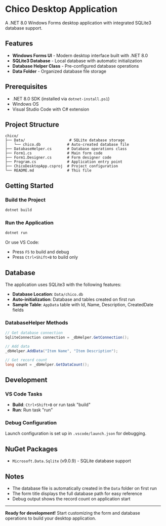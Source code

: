 # Chico Desktop Application

A .NET 8.0 Windows Forms desktop application with integrated SQLite3 database support.

## Features

- **Windows Forms UI** - Modern desktop interface built with .NET 8.0
- **SQLite3 Database** - Local database with automatic initialization
- **Database Helper Class** - Pre-configured database operations
- **Data Folder** - Organized database file storage

## Prerequisites

- .NET 8.0 SDK (installed via `dotnet-install.ps1`)
- Windows OS
- Visual Studio Code with C# extension

## Project Structure

```
chico/
├── Data/                    # SQLite database storage
│   └── chico.db            # Auto-created database file
├── DatabaseHelper.cs       # Database operations class
├── Form1.cs                # Main form code
├── Form1.Designer.cs       # Form designer code
├── Program.cs              # Application entry point
├── ChicoDesktopApp.csproj  # Project configuration
└── README.md               # This file
```

## Getting Started

### Build the Project

```powershell
dotnet build
```

### Run the Application

```powershell
dotnet run
```

Or use VS Code:
- Press `F5` to build and debug
- Press `Ctrl+Shift+B` to build only

## Database

The application uses SQLite3 with the following features:

- **Database Location**: `Data/chico.db`
- **Auto-initialization**: Database and tables created on first run
- **Sample Table**: `AppData` table with Id, Name, Description, CreatedDate fields

### DatabaseHelper Methods

```csharp
// Get database connection
SqliteConnection connection = _dbHelper.GetConnection();

// Add data
_dbHelper.AddData("Item Name", "Item Description");

// Get record count
long count = _dbHelper.GetDataCount();
```

## Development

### VS Code Tasks

- **Build**: `Ctrl+Shift+B` or run task "build"
- **Run**: Run task "run"

### Debug Configuration

Launch configuration is set up in `.vscode/launch.json` for debugging.

## NuGet Packages

- `Microsoft.Data.Sqlite` (v9.0.9) - SQLite database support

## Notes

- The database file is automatically created in the `Data` folder on first run
- The form title displays the full database path for easy reference
- Debug output shows the record count on application start

---

**Ready for development!** Start customizing the form and database operations to build your desktop application.
